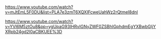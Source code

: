 https://www.youtube.com/watch?v=mJtEmL5F0DU&list=PLA7e3zmT6XQXIFcweUahWz2rQtmeI8dnl 

https://www.youtube.com/watch?v=YVl6M5ztOu8&pp=ygUpaG93IHRvIGNyZWF0ZSBhIGphdmEgYXBwbGljYXRpb24gd2l0aCBKUEE%3D 
